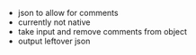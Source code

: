 - json to allow for comments
- currently not native
- take input and remove comments from object
- output leftover json 